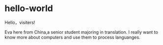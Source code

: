 # hello-world

Hello，visiters!

Eva here from China,a senior student majoring in translation.
I really want to know more about computers and use them to process languanges.
